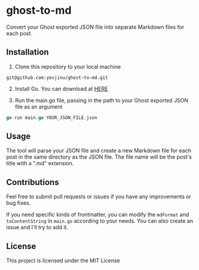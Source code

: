 # ghost-to-md

Convert your Ghost exported JSON file into separate Markdown files for each post.

## Installation
1. Clone this repository to your local machine

```
git@github.com:yesjinu/ghost-to-md.git
```

2. Install Go. You can download at [HERE](https://golang.org/doc/install)

3. Run the main.go file, passing in the path to your Ghost exported JSON file as an argument

```go
go run main.go YOUR_JSON_FILE.json
```

## Usage
The tool will parse your JSON file and create a new Markdown file for each post in the same directory as the JSON file. The file name will be the post's title with a ".md" extension.

## Contributions
Feel free to submit pull requests or issues if you have any improvements or bug fixes.

If you need specific kinds of frontmatter, you can modify the `mdFormat` and `toContentString` in `main.go` according to your needs. You can also create an issue and I'll try to add it.

## License
This project is licensed under the MIT License